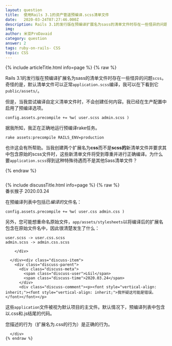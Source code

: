 ```yaml
---
layout: question
title:  使用Rails 3.1的资产管道预编译.scss清单文件
date:   2020-03-24T07:27:46.000Z
description: Rails 3.1的发行版在预编译扩展名为sass的清单文件时存在一些怪异的问题scss。奇怪的是，默认清单文件可以正常application.scss编...
img: 
author: 米亚ProDavaid
category: question
answer: 2
tags: ruby-on-rails- CSS
topic: CSS
---
```

<div class="article-root">
  <div class="article">
    {% include articleTitle.html info=page %}
    {% raw %}
    <div class="article-content"><p><font style="vertical-align: inherit;"><font style="vertical-align: inherit;">Rails 3.1的发行版在预编译扩展名为sass的清单文件时存在一些怪异的问题</font></font><code>scss</code><font style="vertical-align: inherit;"><font style="vertical-align: inherit;">。</font><font style="vertical-align: inherit;">奇怪的是，默认清单文件可以正常</font></font><code>application.scss</code><font style="vertical-align: inherit;"><font style="vertical-align: inherit;">编译，我可以在下看到它</font></font><code>public/assets/</code><font style="vertical-align: inherit;"><font style="vertical-align: inherit;">。</font></font></p>

<p><font style="vertical-align: inherit;"><font style="vertical-align: inherit;">但是，当我尝试编译自定义清单文件时，不会创建任何内容。</font><font style="vertical-align: inherit;">我已经在生产配置中启用了预编译选项。</font></font></p>

<pre><code>config.assets.precompile += %w( user.scss admin.scss )
</code></pre>

<p><font style="vertical-align: inherit;"><font style="vertical-align: inherit;">据我所知，我正在正确地运行预编译rake任务。</font></font></p>

<pre><code>rake assets:precompile RAILS_ENV=production
</code></pre>

<p><font style="vertical-align: inherit;"><font style="vertical-align: inherit;">也许这会有所帮助。</font><font style="vertical-align: inherit;">当我创建两个扩展名为</font></font><strong><font style="vertical-align: inherit;"><font style="vertical-align: inherit;">css</font></font></strong><font style="vertical-align: inherit;"><font style="vertical-align: inherit;">而不是</font></font><strong><font style="vertical-align: inherit;"><font style="vertical-align: inherit;">scss的</font></font></strong><font style="vertical-align: inherit;"><font style="vertical-align: inherit;">新清单文件</font><font style="vertical-align: inherit;">并要求其中包含原始的scss文件时，这些新清单文件将受到尊重并进行正确编译。</font><font style="vertical-align: inherit;">为什么要</font></font><code>application.scss</code><font style="vertical-align: inherit;"><font style="vertical-align: inherit;">得到这种特殊待遇而不是其他Sass清单文件？</font></font></p></div>
    {% endraw %}
  </div>
  <p style="height: 0;width:0;overflow: hidden;"> 第3441篇《使用Rails 3.1的资产管道预编译.scss清单文件》来自Winter(https://github.com/aiyld/aiyld.github.io)的站点</p>
  <div class="discuss-wrapper">
    {% include discussTitle.html info=page %}
    {% raw %}
    <div class="discuss-item">
        <div class="discuss-parent">
          <div class="discuss-meta">
            <span class="discuss-user">番长猴子</span>
            <span class="discuss-time">2020.03.24</span>
          </div>
          <div class="discuss-comment"><p><font style="vertical-align: inherit;"><font style="vertical-align: inherit;">在预编译列表中</font><font style="vertical-align: inherit;">包括已</font></font><em><font style="vertical-align: inherit;"><font style="vertical-align: inherit;">编译的</font></font></em><font style="vertical-align: inherit;"><font style="vertical-align: inherit;">文件名：</font></font></p>

<pre><code>config.assets.precompile += %w( user.css admin.css )
</code></pre>

<p><font style="vertical-align: inherit;"><font style="vertical-align: inherit;">另外，您可能想重命名原始文件，</font></font><code>app/assets/stylesheets</code><font style="vertical-align: inherit;"><font style="vertical-align: inherit;">以将编译后的扩展名包含在原始文件名中，因此很清楚发生了什么：</font></font></p>

<pre><code>user.scss -&gt; user.css.scss<font></font>
admin.scss -&gt; admin.css.scss<font></font>
</code></pre></div>
        </div>
        
      </div><div class="discuss-item">
        <div class="discuss-parent">
          <div class="discuss-meta">
            <span class="discuss-user">LGil</span>
            <span class="discuss-time">2020.03.24</span>
          </div>
          <div class="discuss-comment"><p><font style="vertical-align: inherit;"><font style="vertical-align: inherit;">我怀疑这可能是错误。</font></font></p>

<p><font style="vertical-align: inherit;"><font style="vertical-align: inherit;">这些</font></font><code>application</code><font style="vertical-align: inherit;"><font style="vertical-align: inherit;">文件被视为默认项目的主文件。</font><font style="vertical-align: inherit;">默认情况下，预编译列表中包含以.css和.js结尾的代码。</font></font></p>

<p><font style="vertical-align: inherit;"><font style="vertical-align: inherit;">您描述的行为（扩展名为.css的行为）是正确的行为。</font></font></p></div>
        </div>
        
      </div>
    {% endraw %}
  </div>
<div>
